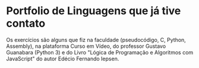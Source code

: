 # Portfolio de Linguagens que já tive contato
Os exercícios são alguns que fiz na faculdade (pseudocódigo, C, Python, Assembly), na plataforma Curso em Vídeo, do professor Gustavo Guanabara (Python 3) e do Livro "Lógica de Programação e Algoritmos com JavaScript" do autor Edécio Fernando Iepsen.
